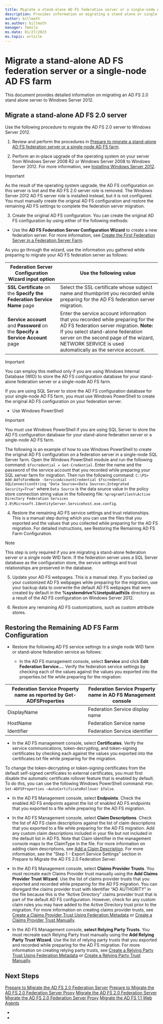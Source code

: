 ```yaml
---
title: Migrate a stand-alone AD FS federation server or a single-node AD FS farm
description: Provides information on migrating a stand alone or single-node AD FS 2.0 server to Windows Server 2012
author: billmath
ms.author: billmath
manager: femila
ms.date: 01/27/2023
ms.topic: article
---
```




# Migrate a stand-alone AD FS federation server or a single-node AD FS farm
This document provides detailed information on migrating an AD FS 2.0 stand alone server to Windows Server 2012.

## Migrate a stand-alone AD FS 2.0 server

Use the following procedure to migrate the AD FS 2.0 server to Windows Server 2012.

1.  Review and perform the procedures in [Prepare to migrate a stand-alone AD FS federation server or a single-node AD FS farm](prepare-to-migrate-a-stand-alone-ad-fs-federation-server.md).

2.  Perform an in-place upgrade of the operating system on your server from Windows Server 2008 R2 or Windows Server 2008 to Windows Server 2012. For more information, see [Installing Windows Server 2012](/previous-versions/windows/it-pro/windows-server-2012-R2-and-2012/jj134246(v=ws.11)).

> [!IMPORTANT]
>  As the result of the operating system upgrade, the AD FS configuration on this server is lost and the AD FS 2.0 server role is removed. The Windows Server 2012 AD FS server role is installed instead, but it is not configured. You must manually create the original AD FS configuration and restore the remaining AD FS settings to complete the federation server migration.

3. Create the original AD FS configuration. You can create the original AD FS configuration by using either of the following methods:

-   Use the **AD FS Federation Server Configuration Wizard** to create a new federation server. For more information, see [Create the First Federation Server in a Federation Server Farm](Create-the-First-Federation-Server-in-a-Federation-Server-Farm.md).

As you go through the wizard, use the information you gathered while preparing to migrate your AD FS federation server as follows:

 |**Federation Server Configuration Wizard input option**|**Use the following value**|
|-----|-----|
|**SSL Certificate** on the **Specify the Federation Service Name** page|Select the SSL certificate whose subject name and thumbprint you recorded while preparing for the AD FS federation server migration.|
|**Service account** and **Password** on the **Specify a Service Account** page|Enter the service account information that you recorded while preparing for the AD FS federation server migration. **Note:**  If you select stand-alone federation server on the second page of the wizard, NETWORK SERVICE is used automatically as the service account.|

> [!IMPORTANT]
> You can employ this method only if you are using Windows Internal Database (WID) to store the AD FS configuration database for your stand-alone federation server or a single-node AD FS farm.
>
>  If you are using SQL Server to store the AD FS configuration database for your single-node AD FS farm, you must use Windows PowerShell to create the original AD FS configuration on your federation server.

-   Use Windows PowerShell

> [!IMPORTANT]
>  You must use Windows PowerShell if you are using SQL Server to store the AD FS configuration database for your stand-alone federation server or a single-node AD FS farm.

The following is an example of how to use Windows PowerShell to create the original AD FS configuration on a federation server in a single-node SQL Server farm.  Open the Windows PowerShell module and run the following command: `$fscredential = Get-Credential`. Enter the name and the password of the service account that you recorded while preparing your SQL server farm for migration. Then run the following command: `C:\PS> Add-AdfsFarmNode -ServiceAccountCredential $fscredential -SQLConnectionString "Data Source=<Data Source>;Integrated Security=True"` where `Data Source` is the data source value in the policy store connection string value in the following file: `%programfiles%\Active Directory Federation Services 2.0\Microsoft.IdentityServer.Servicehost.exe.config`.

4. Restore the remaining AD FS service settings and trust relationships. This is a manual step during which you can use the files that you exported and the values that you collected while preparing for the AD FS migration. For detailed instructions, see Restoring the Remaining AD FS Farm Configuration.

> [!NOTE]
>  This step is only required if you are migrating a stand-alone federation server or a single node WID farm.  If the federation server uses a SQL Server database as the configuration store, the service settings and trust relationships are preserved in the database.

5. Update your AD FS webpages. This is a manual step. If you backed up your customized AD FS webpages while preparing for the migration, use your backup data to overwrite the default AD FS webpages that were created by default in the **%systemdrive%\inetpub\adfs\ls** directory as a result of the AD FS configuration on Windows Server 2012.

6. Restore any remaining AD FS customizations, such as custom attribute stores.

## Restoring the Remaining AD FS Farm Configuration

-   Restore the following AD FS service settings to a single node WID farm or stand-alone federation service as follows:

    -   In the AD FS management console, select **Service** and click **Edit Federation Service…**. Verify the federation service settings by checking each of the values against the values you exported into the properties.txt file while preparing for the migration:


|**Federation Service Property name as reported by Get-ADFSProperties**|**Federation Service Property name in AD FS Management console**|
|-----|-----|
|DisplayName|Federation Service display name|
|HostName|Federation Service name|
|Identifier|Federation Service identifier|

-   In the AD FS management console, select **Certificates**. Verify the service communications, token-decrypting, and token-signing certificates by checking each against the values you exported into the certificates.txt file while preparing for the migration.

To change the token-decrypting or token-signing certificates from the default self-signed certificates to external certificates, you must first disable the automatic certificate rollover feature that is enabled by default.  To do this, you can use the following Windows PowerShell command: `PSH: Set-ADFSProperties –AutoCertificateRollover $false`.

-   In the AD FS Management console, select **Endpoints**. Check the enabled AD FS endpoints against the list of enabled AD FS endpoints that you exported to a file while preparing for the AD FS migration.

-   In the AD FS Management console, select **Claim Descriptions**. Check the list of AD FS claim descriptions against the list of  claim descriptions that you exported to a file while preparing for the AD FS migration. Add any custom claim descriptions included in your file but not included in the default list in AD FS.  Note that Claim identifier in the management console maps to the ClaimType in the file.  For more information on adding claim descriptions, see [Add a Claim Description](../operations/add-a-claim-description.md). For more information, see the “Step 1 - Export Service Settings” section in Prepare to Migrate the AD FS 2.0 Federation Server.

-   In the AD FS Management console, select **Claims Provider Trusts**. You must recreate each Claims Provider trust manually using the **Add Claims Provider Trust Wizard**.  Use the list of claims provider trusts that you exported and recorded while preparing for the AD FS migration. You can disregard the claims provider trust with Identifier “AD AUTHORITY” in the file because this is the “Active Directory” claims provider trust that is part of the default AD FS configuration.  However, check for any custom claim rules you may have added to the Active Directory trust prior to the migration. For more information on creating claims provider trusts, see [Create a Claims Provider Trust Using Federation Metadata](../operations/create-a-claims-provider-trust.md#to-create-a-claims-provider-trust-using-federation-metadata) or [Create a Claims Provider Trust Manually](../operations/create-a-claims-provider-trust.md#to-create-a-claims-provider-trust-manually).

-   In the AD FS Management console, **select Relying Party Trusts**. You must recreate each Relying Party trust manually using the **Add Relying Party Trust Wizard**. Use the list of relying party trusts that you exported and recorded while preparing for the AD FS migration. For more information on creating relying party trusts, see [Create a Relying Party Trust Using Federation Metadata](../operations/create-a-relying-party-trust.md#to-create-a-claims-aware-relying-party-trust-using-federation-metadata) or [Create a Relying Party Trust Manually](../operations/create-a-relying-party-trust.md#to-create-a-claims-aware-relying-party-trust-manually).

## Next Steps
 [Prepare to Migrate the AD FS 2.0 Federation Server](prepare-to-migrate-ad-fs-fed-server.md)
 [Prepare to Migrate the AD FS 2.0 Federation Server Proxy](prepare-to-migrate-ad-fs-fed-proxy.md)
 [Migrate the AD FS 2.0 Federation Server](migrate-the-ad-fs-fed-server.md)
 [Migrate the AD FS 2.0 Federation Server Proxy](migrate-the-ad-fs-2-fed-server-proxy.md)
 [Migrate the AD FS 1.1 Web Agents](migrate-the-ad-fs-web-agent.md)




-
-
